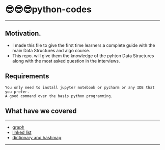 # 😎😎😎python-codes
---
## Motivation.
- I made this file to give the first time learners a complete guide with the main Data Structures and algo course.
- This repo. will give them the knowledge of the pyhton Data Structures along with the most asked question in the interviews.

## Requirements
    You only need to install jupyter notebook or pycharm or any IDE that you prefer.
    A good command over the basis python programming.

## What have we covered 
---
- [graph](graph.ipynb)
- [linked list](linked%20list.ipynb)
- [dictionary and hashmap](dictionary%20and%20hashmap.ipynb)

---
